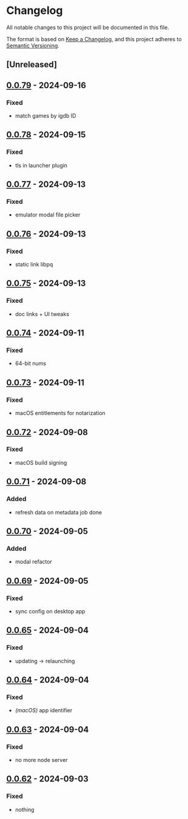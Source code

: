 # Changelog
All notable changes to this project will be documented in this file.

The format is based on [Keep a Changelog](https://keepachangelog.com/en/1.0.0/),
and this project adheres to [Semantic Versioning](https://semver.org/spec/v2.0.0.html).

## [Unreleased]

## [0.0.79](https://github.com/JMBeresford/retrom/compare/retrom-v0.0.78...retrom-v0.0.79) - 2024-09-16

### Fixed

- match games by igdb ID

## [0.0.78](https://github.com/JMBeresford/retrom/compare/retrom-v0.0.77...retrom-v0.0.78) - 2024-09-15

### Fixed

- tls in launcher plugin

## [0.0.77](https://github.com/JMBeresford/retrom/compare/retrom-v0.0.76...retrom-v0.0.77) - 2024-09-13

### Fixed

- emulator modal file picker

## [0.0.76](https://github.com/JMBeresford/retrom/compare/retrom-v0.0.75...retrom-v0.0.76) - 2024-09-13

### Fixed

- static link libpq

## [0.0.75](https://github.com/JMBeresford/retrom/compare/retrom-v0.0.74...retrom-v0.0.75) - 2024-09-13

### Fixed

- doc links + UI tweaks

## [0.0.74](https://github.com/JMBeresford/retrom/compare/retrom-v0.0.73...retrom-v0.0.74) - 2024-09-11

### Fixed

- 64-bit nums

## [0.0.73](https://github.com/JMBeresford/retrom/compare/retrom-v0.0.72...retrom-v0.0.73) - 2024-09-11

### Fixed

- macOS entitlements for notarization

## [0.0.72](https://github.com/JMBeresford/retrom/compare/retrom-v0.0.71...retrom-v0.0.72) - 2024-09-08

### Fixed

- macOS build signing

## [0.0.71](https://github.com/JMBeresford/retrom/compare/retrom-v0.0.70...retrom-v0.0.71) - 2024-09-08

### Added

- refresh data on metadata job done

## [0.0.70](https://github.com/JMBeresford/retrom/compare/retrom-v0.0.69...retrom-v0.0.70) - 2024-09-05

### Added
- modal refactor

## [0.0.69](https://github.com/JMBeresford/retrom/compare/retrom-v0.0.68...retrom-v0.0.69) - 2024-09-05

### Fixed
- sync config on desktop app

## [0.0.65](https://github.com/JMBeresford/retrom/compare/retrom-v0.0.64...retrom-v0.0.65) - 2024-09-04

### Fixed
- updating -> relaunching

## [0.0.64](https://github.com/JMBeresford/retrom/compare/retrom-v0.0.63...retrom-v0.0.64) - 2024-09-04

### Fixed
- *(macOS)* app identifier

## [0.0.63](https://github.com/JMBeresford/retrom/compare/retrom-v0.0.62...retrom-v0.0.63) - 2024-09-04

### Fixed
- no more node server

## [0.0.62](https://github.com/JMBeresford/retrom/compare/retrom-v0.0.61...retrom-v0.0.62) - 2024-09-03

### Fixed
- nothing
